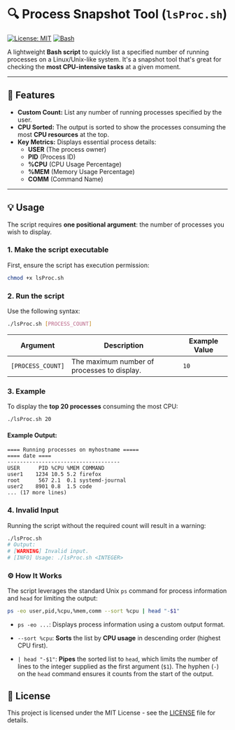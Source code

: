 # 🔍 Process Snapshot Tool (`lsProc.sh`)

[![License: MIT](https://img.shields.io/badge/License-MIT-yellow.svg)](https://opensource.org/licenses/MIT)
[![Bash](https://img.shields.io/badge/Shell-Bash-1f425f.svg)](https://www.gnu.org/software/bash/)

A lightweight **Bash script** to quickly list a specified number of running processes on a Linux/Unix-like system. It's a snapshot tool that's great for checking the **most CPU-intensive tasks** at a given moment.

---

## 🚀 Features

* **Custom Count:** List any number of running processes specified by the user.
* **CPU Sorted:** The output is sorted to show the processes consuming the most **CPU resources** at the top.
* **Key Metrics:** Displays essential process details:
    * **USER** (The process owner)
    * **PID** (Process ID)
    * **%CPU** (CPU Usage Percentage)
    * **%MEM** (Memory Usage Percentage)
    * **COMM** (Command Name)

---

## 💡 Usage

The script requires **one positional argument**: the number of processes you wish to display.

### 1. Make the script executable

First, ensure the script has execution permission:

```bash
chmod +x lsProc.sh
```


### 2. Run the script

Use the following syntax:

```bash
./lsProc.sh [PROCESS_COUNT]
```

| Argument | Description | Example Value |
|----------|-------------|---------------|
| `[PROCESS_COUNT]` | The maximum number of processes to display. | `10` |



### 3. Example
To display the **top 20 processes** consuming the most CPU:

```bash
./lsProc.sh 20
```

#### Example Output:
```text
==== Running processes on myhostname =====
==== date ====
------------------------------------
USER      PID %CPU %MEM COMMAND
user1    1234 10.5 5.2 firefox
root      567 2.1  0.1 systemd-journal
user2    8901 0.8  1.5 code
... (17 more lines)
```


### 4. Invalid Input

Running the script without the required count will result in a warning:

```bash
./lsProc.sh
# Output:
# [WARNING] Invalid input.
# [INFO] Usage: ./lsProc.sh <INTEGER>
```

### ⚙️ How It Works

The script leverages the standard Unix `ps` command for process information and `head` for limiting the output:

```bash
ps -eo user,pid,%cpu,%mem,comm --sort %cpu | head "-$1"
```

- `ps -eo ...`: Displays process information using a custom output format.

- `--sort %cpu`: **Sorts** the list by **CPU usage** in descending order (highest CPU first).

- `| head "-$1"`: **Pipes** the sorted list to `head`, which limits the number of lines to the integer supplied as the first argument (`$1`). The hyphen (`-`) on the `head` command ensures it counts from the start of the output.

## 📝 License

This project is licensed under the MIT License - see the [LICENSE](/LICENSE) file for details.